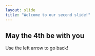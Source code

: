 ```yaml
---
layout: slide
title: "Welcome to our second slide!"
---
```

## May the 4th be with you

Use the left arrow to go back!
